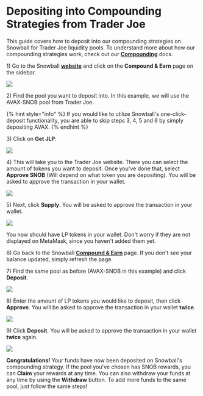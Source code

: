 # Depositing into Compounding Strategies from Trader Joe

This guide covers how to deposit into our compounding strategies on Snowball for Trader Joe liquidity pools. To understand more about how our compounding strategies work, check out our [**Compounding**](../../our-products/compounding.md) docs.

1\) Go to the Snowball [**website**](https://app.snowball.network) and click on the **Compound & Earn** page on the sidebar.

![](<../../.gitbook/assets/Screen Shot 2021-08-02 at 7.41.52 PM.png>)

2\) Find the pool you want to deposit into. In this example, we will use the AVAX-SNOB pool from Trader Joe.

{% hint style="info" %}
If you would like to utilize Snowball's one-click-deposit functionality, you are able to skip steps 3, 4, 5 and 6 by simply depositing AVAX.
{% endhint %}

3\) Click on **Get JLP**:

![](<../../.gitbook/assets/Screen Shot 2021-08-02 at 7.18.03 PM (1).png>)

4\) This will take you to the Trader Joe website. There you can select the amount of tokens you want to deposit. Once you've done that, select **Approve SNOB** (Will depend on what token you are depositing). You will be asked to approve the transaction in your wallet.

![](<../../.gitbook/assets/Screen Shot 2021-08-02 at 7.01.28 PM.png>)

5\) Next, click **Supply**. You will be asked to approve the transaction in your wallet.

![](<../../.gitbook/assets/Screen Shot 2021-08-02 at 7.02.19 PM.png>)

You now should have LP tokens in your wallet. Don't worry if they are not displayed on MetaMask, since you haven't added them yet.

6\) Go back to the Snowball [**Compound & Earn**](https://app.snowball.network/compound-and-earn) page. If you don't see your balance updated, simply refresh the page.

7\) Find the same pool as before (AVAX-SNOB in this example) and click **Deposit**.

![](<../../.gitbook/assets/Screen Shot 2021-08-02 at 7.03.40 PM.png>)

8\) Enter the amount of LP tokens you would like to deposit, then click **Approve**. You will be asked to approve the transaction in your wallet **twice**.

![](<../../.gitbook/assets/Screen Shot 2021-08-26 at 12.28.15 PM (1).png>)

9\) Click **Deposit**. You will be asked to approve the transaction in your wallet **twice** again.

![](<../../.gitbook/assets/Screen Shot 2021-08-26 at 12.28.31 PM.png>)

**Congratulations!** Your funds have now been deposited on Snowball's compounding strategy. If the pool you've chosen has SNOB rewards, you can **Claim** your rewards at any time. You can also withdraw your funds at any time by using the **Withdraw** button. To add more funds to the same pool, just follow the same steps!
